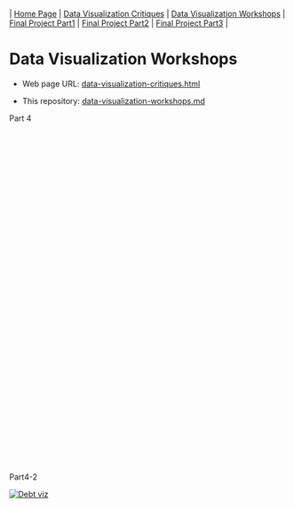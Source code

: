 | [Home Page](https://github.com/yasu24/Telling-Story-with-Data) | [Data Visualization Critiques](data-visualization-critiques.md) | [Data Visualization Workshops](data-visualization-workshops.md) | [Final Project Part1](final-project-part1.md) | [Final Project Part2](final-project-part2.md) | [Final Project Part3](final-project-part3.md) |

# Data Visualization Workshops
- Web page URL: [data-visualization-critiques.html](https://yasu24.github.io/Telling-Story-with-Data/data-visualization-workshops.html)

- This repository: [data-visualization-workshops.md](https://github.com/yasu24/Telling-Story-with-Data/blob/main/data-visualization-workshops.md)


Part 4

<div class='tableauPlaceholder' style='width: 100%; height: 600px;'>
    <object class='tableauViz' width='100%' height='600'>
        <param name='host_url' value='https%3A%2F%2Fpublic.tableau.com%2F' />
        <param name='name' value='OECD_Debt&#47;Debtviz' />
        <param name='tabs' value='no' />
        <param name='toolbar' value='yes' />
        <param name='display_count' value='yes' />
        <param name='language' value='en-US' />
    </object>
</div>


Part4-2


<div class='tableauPlaceholder' id='viz1696608666704' style='position: relative'><noscript><a href='#'><img alt='Debt viz ' src='https:&#47;&#47;public.tableau.com&#47;static&#47;images&#47;OE&#47;OECD_Debt&#47;Debtviz&#47;1_rss.png' style='border: none' /></a></noscript><object class='tableauViz'  style='display:none;'><param name='host_url' value='https%3A%2F%2Fpublic.tableau.com%2F' /> <param name='embed_code_version' value='3' /> <param name='site_root' value='' /><param name='name' value='OECD_Debt&#47;Debtviz' /><param name='tabs' value='no' /><param name='toolbar' value='yes' /><param name='static_image' value='https:&#47;&#47;public.tableau.com&#47;static&#47;images&#47;OE&#47;OECD_Debt&#47;Debtviz&#47;1.png' /> <param name='animate_transition' value='yes' /><param name='display_static_image' value='yes' /><param name='display_spinner' value='yes' /><param name='display_overlay' value='yes' /><param name='display_count' value='yes' /><param name='language' value='en-US' /><param name='filter' value='publish=yes' /></object></div>
